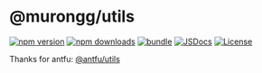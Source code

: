 # @murongg/utils

[![npm version][npm-version-src]][npm-version-href]
[![npm downloads][npm-downloads-src]][npm-downloads-href]
[![bundle][bundle-src]][bundle-href]
[![JSDocs][jsdocs-src]][jsdocs-href]
[![License][license-src]][license-href]

<!-- Badges -->

[npm-version-src]: https://img.shields.io/npm/v/@murongg/utils?style=flat&colorA=080f12&colorB=6e70d4
[npm-version-href]: https://npmjs.com/package/@murongg/utils
[npm-downloads-src]: https://img.shields.io/npm/dm/@murongg/utils?style=flat&colorA=080f12&colorB=6e70d4
[npm-downloads-href]: https://npmjs.com/package/@murongg/utils
[bundle-src]: https://img.shields.io/bundlephobia/minzip/@murongg/utils?style=flat&colorA=080f12&colorB=6e70d4&label=minzip
[bundle-href]: https://bundlephobia.com/result?p=@murongg/utils
[license-src]: https://img.shields.io/github/license/murongg/utils.svg?style=flat&colorA=080f12&colorB=6e70d4
[license-href]: https://github.co/murongg/utils/blob/main/LICENSE
[jsdocs-src]: https://img.shields.io/badge/jsdocs-reference-080f12?style=flat&colorA=080f12&colorB=6e70d4
[jsdocs-href]: https://www.jsdocs.io/package/@murongg/utils

Thanks for antfu: [@antfu/utils](https://github.com/antfu/utils)
